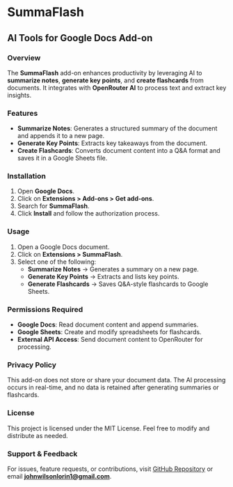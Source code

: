 # SummaFlash

## AI Tools for Google Docs Add-on

### Overview
The **SummaFlash** add-on enhances productivity by leveraging AI to **summarize notes**, **generate key points**, and **create flashcards** from documents. It integrates with **OpenRouter AI** to process text and extract key insights.

### Features
- **Summarize Notes**: Generates a structured summary of the document and appends it to a new page.
- **Generate Key Points**: Extracts key takeaways from the document.
- **Create Flashcards**: Converts document content into a Q&A format and saves it in a Google Sheets file.

### Installation
1. Open **Google Docs**.
2. Click on **Extensions > Add-ons > Get add-ons**.
3. Search for **SummaFlash**.
4. Click **Install** and follow the authorization process.

### Usage
1. Open a Google Docs document.
2. Click on **Extensions > SummaFlash**.
3. Select one of the following:
   - **Summarize Notes** → Generates a summary on a new page.
   - **Generate Key Points** → Extracts and lists key points.
   - **Generate Flashcards** → Saves Q&A-style flashcards to Google Sheets.

### Permissions Required
- **Google Docs**: Read document content and append summaries.
- **Google Sheets**: Create and modify spreadsheets for flashcards.
- **External API Access**: Send document content to OpenRouter for processing.

### Privacy Policy
This add-on does not store or share your document data. The AI processing occurs in real-time, and no data is retained after generating summaries or flashcards.

### License
This project is licensed under the MIT License. Feel free to modify and distribute as needed.

### Support & Feedback
For issues, feature requests, or contributions, visit [GitHub Repository](https://github.com/Milleys/SummaFlash) or email **johnwilsonlorin1@gmail.com**.

